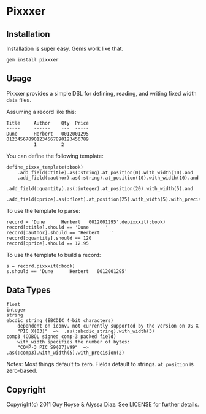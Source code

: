 Pixxxer
=======

Installation
------------
Installation is super easy.  Gems work like that.

    gem install pixxxer

Usage
-----

Pixxxer provides a simple DSL for defining, reading, and writing fixed width data files.

Assuming a record like this:

    Title     Author    Qty  Price
    -----     ------    ---  -----
    Dune      Herbert   0012001295
    012345678901234567890123456789
              1         2         

You can define the following template:

    define_pixxx_template(:book)
        .add_field(:title).as(:string).at_position(0).with_width(10).and
        .add_field(:author).as(:string).at_position(10).with_width(10).and
        .add_field(:quantity).as(:integer).at_position(20).with_width(5).and
        .add_field(:price).as(:float).at_position(25).with_width(5).with_precision(2)

To use the template to parse:

    record = 'Dune      Herbert   0012001295'.depixxxit(:book)
    record[:title].should == 'Dune      '
    record[:author].should == 'Herbert    '
    record[:quantity].should == 120
    record[:price].should == 12.95

To use the template to build a record:

    s = record.pixxxit(:book)
    s.should == 'Dune      Herbert   0012001295'

Data Types
----------
    float
    integer
    string
    ebcdic_string (EBCDIC 4-bit characters)
        dependent on iconv. not currently supported by the version on OS X
        "PIC X(03)"  =>  .as(:abcdic_string).with_width(3)
    comp3 (COBOL signed comp-3 packed field)
        with_width specifies the number of bytes:
        "COMP-3 PIC S9(07)V99"  =>  .as(:comp3).with_width(5).with_precision(2)

Notes:
Most things default to zero. Fields default to strings. `at_position` is zero-based.

Copyright
---------
Copyright(c) 2011 Guy Royse & Alyssa Diaz. See LICENSE for further details.
